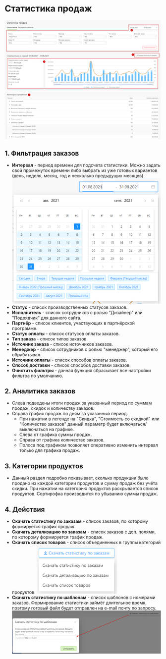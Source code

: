 # Статистика продаж

![](../_media/order/order31.png ':size=70%')
![](../_media/order/order32.png ':size=70%')

## 1. Фильтрация заказов
* **Интервал** - период времени для подсчета статистики. Можно задать свой промежуток времени либо выбрать из уже готовых вариантов (день, неделя, месяц, год и несколько предыдущих месяцев).
![](../_media/order/order33.png ':size=35%')
* **Статус** - список производственных статусов заказов.
* **Исполнитель** - список сотрудников с ролью "Дизайнер" или "Подрядчик" для данного сайта.
* **Партнёр** - список клиентов, участвующих в партнёрской программе.
* **Статус оплаты** - список статусов оплаты заказов.
* **Тип заказа** - список типов заказов.
* **Источник заказа** - список источников заказов.
* **Менеджер** - список сотрудников с ролью "менеджер", который его обрабатывал.
* **Источник оплаты** - список способов оплаты заказов.
* **Способ доставки** - список способов доставки заказов.
* **Очистить фильтры** - данная функция сбрасывает все настройки фильтра по умолчанию.

## 2. Аналитика заказов
* Слева подведены итоги продаж за указанный период по суммам продаж, скидок и количеству заказов.
* Справа график продаж по дням за указанный период.
    + При нажатии в легенде на "Скидка", "Стоимость со скидкой" или "Количество заказов" данный параметр будет включаться/выключаться на графике.
    + Слева от графика суммы продаж.
    + Справа от графика количество заказов.
    + Полоса под графиком позволяет оперативно изменить интервал только для графика продаж.

## 3. Категории продуктов
* Данный раздел подробно показывает, сколько продукции было продано из каждой категории продуктов и сумму продаж без учёта скидки. При нажатии на категорию продуктов раскрывается список продуктов. Сортирофка производится по убыванию суммы продаж.

## 4. Действия
* **Скачать статистику по заказам** - список заказов, по которому формируется график продаж.
* **Скачать детализацию по заказам** - список заказов с доп. полями, по которому формируется график продаж.
* **Скачать список товаров** - список объединенных в группы категорий продуктов.
![](../_media/order/order34.png ':size=20%')
* **Скачать статистику по шаблонам** - список шаблонов с номерами заказов. Формирование статистики займёт длительное время, поэтому готовый файл будет отправлен на e-mail почту по запросу.
![](../_media/order/order35.png ':size=60%')

